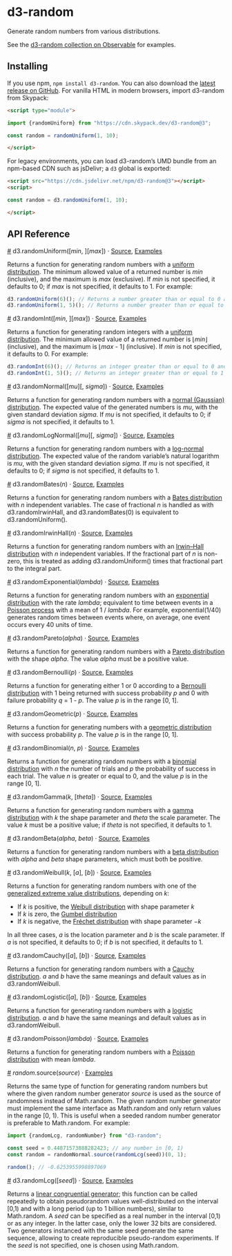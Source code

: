 # d3-random

Generate random numbers from various distributions.

See the [d3-random collection on Observable](https://observablehq.com/collection/@d3/d3-random) for examples.

## Installing

If you use npm, `npm install d3-random`. You can also download the [latest release on GitHub](https://github.com/d3/d3-random/releases/latest). For vanilla HTML in modern browsers, import d3-random from Skypack:

```html
<script type="module">

import {randomUniform} from "https://cdn.skypack.dev/d3-random@3";

const random = randomUniform(1, 10);

</script>
```

For legacy environments, you can load d3-random’s UMD bundle from an npm-based CDN such as jsDelivr; a `d3` global is exported:

```html
<script src="https://cdn.jsdelivr.net/npm/d3-random@3"></script>
<script>

const random = d3.randomUniform(1, 10);

</script>
```

## API Reference

[#](./#randomUniform) d3.randomUniform(\[_min_, ]\[_max_]) · [Source](https://github.com/d3/d3-random/blob/master/src/uniform.js), [Examples](https://observablehq.com/@d3/d3-random#uniform)

Returns a function for generating random numbers with a [uniform distribution](https://en.wikipedia.org/wiki/Uniform\_distribution\_\(continuous\)). The minimum allowed value of a returned number is _min_ (inclusive), and the maximum is _max_ (exclusive). If _min_ is not specified, it defaults to 0; if _max_ is not specified, it defaults to 1. For example:

```js
d3.randomUniform(6)(); // Returns a number greater than or equal to 0 and less than 6.
d3.randomUniform(1, 5)(); // Returns a number greater than or equal to 1 and less than 5.
```

[#](./#randomInt) d3.randomInt(\[_min_, ]\[_max_]) · [Source](https://github.com/d3/d3-random/blob/master/src/int.js), [Examples](https://observablehq.com/@d3/d3-random#int)

Returns a function for generating random integers with a [uniform distribution](https://en.wikipedia.org/wiki/Uniform\_distribution\_\(continuous\)). The minimum allowed value of a returned number is ⌊_min_⌋ (inclusive), and the maximum is ⌊_max_ - 1⌋ (inclusive). If _min_ is not specified, it defaults to 0. For example:

```js
d3.randomInt(6)(); // Returns an integer greater than or equal to 0 and less than 6.
d3.randomInt(1, 5)(); // Returns an integer greater than or equal to 1 and less than 5.
```

[#](./#randomNormal) d3.randomNormal(\[_mu_]\[, _sigma_]) · [Source](https://github.com/d3/d3-random/blob/master/src/normal.js), [Examples](https://observablehq.com/@d3/d3-random#normal)

Returns a function for generating random numbers with a [normal (Gaussian) distribution](https://en.wikipedia.org/wiki/Normal\_distribution). The expected value of the generated numbers is _mu_, with the given standard deviation _sigma_. If _mu_ is not specified, it defaults to 0; if _sigma_ is not specified, it defaults to 1.

[#](./#randomLogNormal) d3.randomLogNormal(\[_mu_]\[, _sigma_]) · [Source](https://github.com/d3/d3-random/blob/master/src/logNormal.js), [Examples](https://observablehq.com/@d3/d3-random#logNormal)

Returns a function for generating random numbers with a [log-normal distribution](https://en.wikipedia.org/wiki/Log-normal\_distribution). The expected value of the random variable’s natural logarithm is _mu_, with the given standard deviation _sigma_. If _mu_ is not specified, it defaults to 0; if _sigma_ is not specified, it defaults to 1.

[#](./#randomBates) d3.randomBates(_n_) · [Source](https://github.com/d3/d3-random/blob/master/src/bates.js), [Examples](https://observablehq.com/@d3/d3-random#bates)

Returns a function for generating random numbers with a [Bates distribution](https://en.wikipedia.org/wiki/Bates\_distribution) with _n_ independent variables. The case of fractional _n_ is handled as with d3.randomIrwinHall, and d3.randomBates(0) is equivalent to d3.randomUniform().

[#](./#randomIrwinHall) d3.randomIrwinHall(_n_) · [Source](https://github.com/d3/d3-random/blob/master/src/irwinHall.js), [Examples](https://observablehq.com/@d3/d3-random#irwinHall)

Returns a function for generating random numbers with an [Irwin–Hall distribution](https://en.wikipedia.org/wiki/Irwin%E2%80%93Hall\_distribution) with _n_ independent variables. If the fractional part of _n_ is non-zero, this is treated as adding d3.randomUniform() times that fractional part to the integral part.

[#](./#randomExponential) d3.randomExponential(_lambda_) · [Source](https://github.com/d3/d3-random/blob/master/src/exponential.js), [Examples](https://observablehq.com/@d3/d3-random#exponential)

Returns a function for generating random numbers with an [exponential distribution](https://en.wikipedia.org/wiki/Exponential\_distribution) with the rate _lambda_; equivalent to time between events in a [Poisson process](https://en.wikipedia.org/wiki/Poisson\_point\_process) with a mean of 1 / _lambda_. For example, exponential(1/40) generates random times between events where, on average, one event occurs every 40 units of time.

[#](./#randomPareto) d3.randomPareto(_alpha_) · [Source](https://github.com/d3/d3-random/blob/master/src/pareto.js), [Examples](https://observablehq.com/@d3/d3-random#pareto)

Returns a function for generating random numbers with a [Pareto distribution](https://en.wikipedia.org/wiki/Pareto\_distribution) with the shape _alpha_. The value _alpha_ must be a positive value.

[#](./#randomBernoulli) d3.randomBernoulli(_p_) · [Source](https://github.com/d3/d3-random/blob/master/src/bernoulli.js), [Examples](https://observablehq.com/@d3/d3-random#bernoulli)

Returns a function for generating either 1 or 0 according to a [Bernoulli distribution](https://en.wikipedia.org/wiki/Binomial\_distribution) with 1 being returned with success probability _p_ and 0 with failure probability _q_ = 1 - _p_. The value _p_ is in the range \[0, 1].

[#](./#randomGeometric) d3.randomGeometric(_p_) · [Source](https://github.com/d3/d3-random/blob/master/src/geometric.js), [Examples](https://observablehq.com/@d3/d3-random#geometric)

Returns a function for generating numbers with a [geometric distribution](https://en.wikipedia.org/wiki/Geometric\_distribution) with success probability _p_. The value _p_ is in the range \[0, 1].

[#](./#randomBinomial) d3.randomBinomial(_n_, _p_) · [Source](https://github.com/d3/d3-random/blob/master/src/binomial.js), [Examples](https://observablehq.com/@d3/d3-random#binomial)

Returns a function for generating random numbers with a [binomial distribution](https://en.wikipedia.org/wiki/Binomial\_distribution) with _n_ the number of trials and _p_ the probability of success in each trial. The value _n_ is greater or equal to 0, and the value _p_ is in the range \[0, 1].

[#](./#randomGamma) d3.randomGamma(_k_, \[_theta_]) · [Source](https://github.com/d3/d3-random/blob/master/src/gamma.js), [Examples](https://observablehq.com/@parcly-taxel/the-gamma-and-beta-distributions)

Returns a function for generating random numbers with a [gamma distribution](https://en.wikipedia.org/wiki/Gamma\_distribution) with _k_ the shape parameter and _theta_ the scale parameter. The value _k_ must be a positive value; if _theta_ is not specified, it defaults to 1.

[#](./#randomBeta) d3.randomBeta(_alpha_, _beta_) · [Source](https://github.com/d3/d3-random/blob/master/src/beta.js), [Examples](https://observablehq.com/@parcly-taxel/the-gamma-and-beta-distributions)

Returns a function for generating random numbers with a [beta distribution](https://en.wikipedia.org/wiki/Beta\_distribution) with _alpha_ and _beta_ shape parameters, which must both be positive.

[#](./#randomWeibull) d3.randomWeibull(_k_, \[_a_], \[_b_]) · [Source](https://github.com/d3/d3-random/blob/master/src/weibull.js), [Examples](https://observablehq.com/@parcly-taxel/frechet-gumbel-weibull)

Returns a function for generating random numbers with one of the [generalized extreme value distributions](https://en.wikipedia.org/wiki/Generalized\_extreme\_value\_distribution), depending on _k_:

* If _k_ is positive, the [Weibull distribution](https://en.wikipedia.org/wiki/Weibull\_distribution) with shape parameter _k_
* If _k_ is zero, the [Gumbel distribution](https://en.wikipedia.org/wiki/Gumbel\_distribution)
* If _k_ is negative, the [Fréchet distribution](https://en.wikipedia.org/wiki/Fr%C3%A9chet\_distribution) with shape parameter −_k_

In all three cases, _a_ is the location parameter and _b_ is the scale parameter. If _a_ is not specified, it defaults to 0; if _b_ is not specified, it defaults to 1.

[#](./#randomCauchy) d3.randomCauchy(\[_a_], \[_b_]) · [Source](https://github.com/d3/d3-random/blob/master/src/cauchy.js), [Examples](https://observablehq.com/@parcly-taxel/cauchy-and-logistic-distributions)

Returns a function for generating random numbers with a [Cauchy distribution](https://en.wikipedia.org/wiki/Cauchy\_distribution). _a_ and _b_ have the same meanings and default values as in d3.randomWeibull.

[#](./#randomLogistic) d3.randomLogistic(\[_a_], \[_b_]) · [Source](https://github.com/d3/d3-random/blob/master/src/logistic.js), [Examples](https://observablehq.com/@parcly-taxel/cauchy-and-logistic-distributions)

Returns a function for generating random numbers with a [logistic distribution](https://en.wikipedia.org/wiki/Logistic\_distribution). _a_ and _b_ have the same meanings and default values as in d3.randomWeibull.

[#](./#randomPoisson) d3.randomPoisson(_lambda_) · [Source](https://github.com/d3/d3-random/blob/master/src/poisson.js), [Examples](https://observablehq.com/@parcly-taxel/the-poisson-distribution)

Returns a function for generating random numbers with a [Poisson distribution](https://en.wikipedia.org/wiki/Poisson\_distribution) with mean _lambda_.

[#](./#random\_source) _random_.source(_source_) · [Examples](https://observablehq.com/@d3/random-source)

Returns the same type of function for generating random numbers but where the given random number generator _source_ is used as the source of randomness instead of Math.random. The given random number generator must implement the same interface as Math.random and only return values in the range \[0, 1). This is useful when a seeded random number generator is preferable to Math.random. For example:

```js
import {randomLcg, randomNumber} from "d3-random";

const seed = 0.44871573888282423; // any number in [0, 1)
const random = randomNormal.source(randomLcg(seed))(0, 1);

random(); // -0.6253955998897069
```

[#](./#randomLcg) d3.randomLcg(\[_seed_]) · [Source](https://github.com/d3/d3-random/blob/master/src/lcg.js), [Examples](https://observablehq.com/@d3/d3-randomlcg)

Returns a [linear congruential generator](https://en.wikipedia.org/wiki/Linear\_congruential\_generator); this function can be called repeatedly to obtain pseudorandom values well-distributed on the interval \[0,1) and with a long period (up to 1 billion numbers), similar to Math.random. A _seed_ can be specified as a real number in the interval \[0,1) or as any integer. In the latter case, only the lower 32 bits are considered. Two generators instanced with the same seed generate the same sequence, allowing to create reproducible pseudo-random experiments. If the _seed_ is not specified, one is chosen using Math.random.
